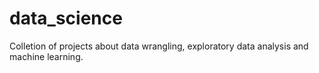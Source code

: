 # data_science
Colletion of projects about data wrangling, exploratory data analysis and machine learning.
